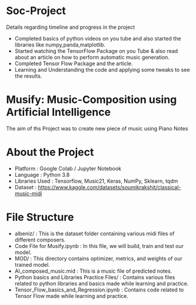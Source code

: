 # Soc-Project
Details regarding timeline and progress in the project
* Completed basics of python videos on you tube and also started the libraries like numpy,panda,matplotlib.
* Started watching the TensorFlow Package on you Tube & also read about an article on how to perform automatic music generation.
* Completed Tensor Flow Package and the article.
* Learning and Understanding the code and applying some tweaks to see the results.
# Musify: Music-Composition using Artificial Intelligence
The aim of ths Project was to create new piece of music using Piano Notes
# About the Project
* Platform : Google Colab / Jupyter Notebook
* Language : Python 3.8
* Libraries Used : Tensorflow, Music21, Keras, NumPy, Sklearn, tqdm
* Dataset : https://www.kaggle.com/datasets/soumikrakshit/classical-music-midi
# File Structure
* albeniz/ : This is the dataset folder containing various midi files of different composers.
* Code File for Musify.ipynb : In this file, we will build, train and test our model.
* MOD/ : This directory contains optimizer, metrics, and weights of our trained model.
* AI_composed_music.mid : This is a music file of predicted notes.
* Python basics and Libraries Practice Files/ : Contains various files related to python libraries and basics made while learning and practice.
* Tensor_Flow_basics_and_Regression.ipynb : Contains code related to Tensor Flow made while learning and practice.
